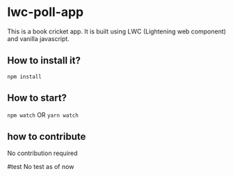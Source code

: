 # lwc-poll-app

This is a book cricket app. It is built using LWC (Lightening web component) and vanilla javascript. 


## How to install it?
`npm install`


## How to start?
`npm watch` OR `yarn watch`

## how to contribute
No contribution required

#test
No test as of now
